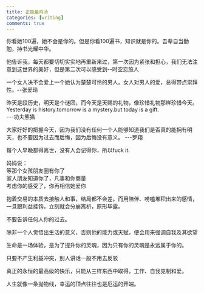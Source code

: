 ```yaml
---
title: 正能量鸡汤
categories: [writing]
comments: true
---
```


你看她100遍，她不会是你的。但是你看100遍书，知识就是你的。吾辈自当勤勉，持书光耀中华。

他告诉我，每天都要切切实实地再重新来过，第一次因为紧张和担心，我们无法注意到这世界的美好，但是第二次可以感受到--时空恋旅人

一个女人决不会爱上一个她认为楚楚可怜的男人。女人对男人的爱，总得带点崇拜性。--张爱玲

昨天是段历史，明天是个谜团，而今天是天赐的礼物，像珍惜礼物那样珍惜今天。   
Yesterday is history.tomorrow is a mystery.but today is a gift.   
---功夫熊猫

大家好好的把握今天，因为我们没有任何一个人能够知道我们是否真的能拥有明天，也不要因为过去而后悔，因为后悔没有意义。 ---罗翔

每个人早晚都得离世，没有人会记得你，所以fuck it. 

妈妈说：  
等那个女孩朋友圈有你了  
家人朋友知道你了，凡事和你商量  
考虑你的感受了，你再相信她爱你

抱着交易的本质去接触人和事，结局都不会差。而用陪伴、唠嗑堆积出来的感情，一旦跟利益挂钩，立刻就会分崩离析，原形毕露。

不要告诉任何人你的过去。

除非一个人觉悟出生活的意义，否则他的能力或天赋，便会用来强调自我及其欲望

生命是一场体验，是为了提升你的灵魂，因为只有你的灵魂是永远属于你的。

只要不产生利益冲突，别人讲话一般不用去反驳

真正的永恒的最高级的快乐，只能从三样东西中取得，工作、自我克制和爱。

人生就像一条抛物线，幸运的顶点往往也是厄运的开端。

